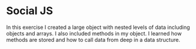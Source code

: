 # Social JS

In this exercise I created a large object with nested levels of data including objects and arrays. I also included methods in my object. I learned how methods are stored and how to call data from deep in a data structure. 
